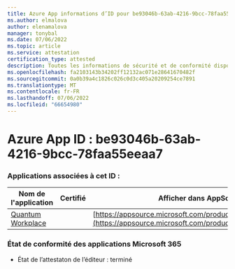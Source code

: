 ```yaml
---
title: Azure App informations d’ID pour be93046b-63ab-4216-9bcc-78faa55eeaa7
ms.author: elmalova
author: elenamalova
manager: tonybal
ms.date: 07/06/2022
ms.topic: article
ms.service: attestation
certification_type: attested
description: Toutes les informations de sécurité et de conformité disponibles pour be93046b-63ab-4216-9bcc-78faa55eeaa7.
ms.openlocfilehash: fa2103143b34202ff12132ac071e28641670482f
ms.sourcegitcommit: 0a0b39a4c1826c026c0d3c405a20209254ce7891
ms.translationtype: MT
ms.contentlocale: fr-FR
ms.lasthandoff: 07/06/2022
ms.locfileid: "66654980"
---
```

# <a name="azure-app-id-be93046b-63ab-4216-9bcc-78faa55eeaa7"></a>Azure App ID : be93046b-63ab-4216-9bcc-78faa55eeaa7


### <a name="apps-associated-with-this-id"></a>Applications associées à cet ID :
| **Nom de l'application** | **Certifié** | **Afficher dans AppSource** |
|--------------|---------------|-----------------------|
| [Quantum Workplace](../forward/WA104381747.md) |  | [https://appsource.microsoft.com/product/office/WA104381747](https://appsource.microsoft.com/product/office/WA104381747) |

### <a name="microsoft-365-app-compliance-status"></a>État de conformité des applications Microsoft 365
- État de l’attestaton de l’éditeur : terminé
